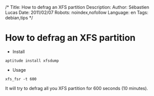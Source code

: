 /*
Title: How to defrag an XFS partition
Description: 
Author: Sébastien Lucas
Date: 2011/02/07
Robots: noindex,nofollow
Language: en
Tags: debian,tips
*/
# How to defrag an XFS partition

*	Install
```
aptitude install xfsdump
```

*	Usage
```
xfs_fsr -t 600
```
It will try to defrag all you XFS partition for 600 seconds (10 minutes).





